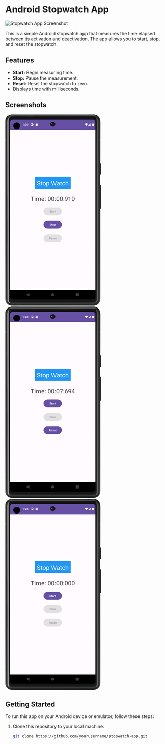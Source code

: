 # Android Stopwatch App

![Stopwatch App Screenshot](screenshots/stopwatch_app_screenshot.png)

This is a simple Android stopwatch app that measures the time elapsed between its activation and deactivation. The app allows you to start, stop, and reset the stopwatch.

## Features

- **Start:** Begin measuring time.
- **Stop:** Pause the measurement.
- **Reset:** Reset the stopwatch to zero.
- Displays time with milliseconds.

## Screenshots
<img src="screenshots/start.png" alt="Stopwatch App Screenshot" width="300" height="600">
<img src="screenshots/stop.png" alt="Stopwatch App Screenshot" width="300" height="600">
<img src="screenshots/reset.png" alt="Stopwatch App Screenshot" width="300" height="600">

## Getting Started

To run this app on your Android device or emulator, follow these steps:

1. Clone this repository to your local machine.

   ```bash
   git clone https://github.com/yourusername/stopwatch-app.git
